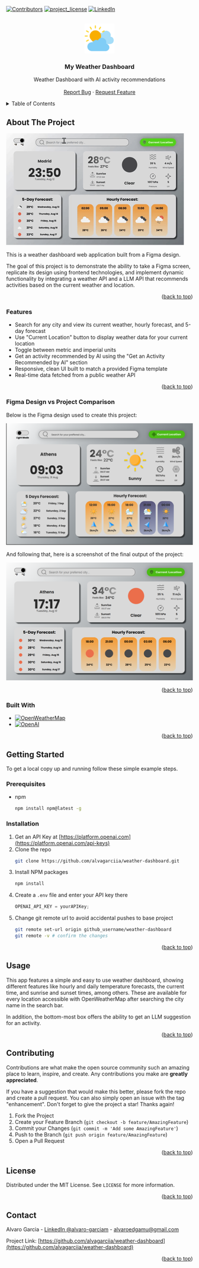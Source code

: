 <a id="readme-top"></a>
<!--
*** ReadMe template from Othneil Drew @othneildrew on GitHub
-->
[![Contributors][contributors-shield]][contributors-url]
[![project_license][license-shield]][license-url]
[![LinkedIn][linkedin-shield]][linkedin-url]


<!-- PROJECT LOGO -->
<br />
<div align="center">
  <a href="https://github.com/alvagarciia/weather-dashboard">
    <img src="media/logo.png" alt="Logo" width="80" height="80">
  </a>

<h3 align="center">My Weather Dashboard</h3>

  <p align="center">
    Weather Dashboard with AI activity recommendations
    <br />
    <br />
    <a href="https://github.com/alvagarciia/weather-dashboard/issues/new?labels=bug&template=bug-report---.md">Report Bug</a>
    &middot;
    <a href="https://github.com/alvagarciia/weather-dashboard/issues/new?labels=enhancement&template=feature-request---.md">Request Feature</a>
  </p>
</div>



<!-- TABLE OF CONTENTS -->
<details>
  <summary>Table of Contents</summary>
  <ol>
    <li>
      <a href="#about-the-project">About The Project</a>
      <ul>
        <li><a href="#features">Features</a></li>
        <li><a href="#figma-design">Figma Design</a></li>
        <li><a href="#built-with">Built With</a></li>
      </ul>
    </li>
    <li>
      <a href="#getting-started">Getting Started</a>
      <ul>
        <li><a href="#prerequisites">Prerequisites</a></li>
        <li><a href="#installation">Installation</a></li>
      </ul>
    </li>
    <li><a href="#usage">Usage</a></li>
    <li><a href="#contributing">Contributing</a></li>
    <li><a href="#license">License</a></li>
    <li><a href="#contact">Contact</a></li>
  </ol>
</details>



<!-- ABOUT THE PROJECT -->
## About The Project

![Weather Dashboard Showcase](./media/weather-dashboard-demo.gif)

This is a weather dashboard web application built from a Figma design.

The goal of this project is to demonstrate the ability to take a Figma screen, replicate its design using frontend technologies, and implement dynamic functionality by integrating a weather API and a LLM API that recommends activities based on the current weather and location.

<p align="right">(<a href="#readme-top">back to top</a>)</p>


### Features

- Search for any city and view its current weather, hourly forecast, and 5-day forecast
- Use "Current Location" button to display weather data for your current location
- Toggle between metric and imperial units
- Get an activity recommended by AI using the "Get an Activity Recommended by AI" section
- Responsive, clean UI built to match a provided Figma template
- Real-time data fetched from a public weather API

<p align="right">(<a href="#readme-top">back to top</a>)</p>


### Figma Design vs Project Comparison

Below is the Figma design used to create this project:

![Figma Design](./media/weather-dashboard-figma.png)

And following that, here is a screenshot of the final output of the project:

![Project Design](./media/weather-dashboard-res1.png)


<p align="right">(<a href="#readme-top">back to top</a>)</p>


### Built With

* [![OpenWeatherMap][openweathermap]](https://openweathermap.org/current)
* [![OpenAI][openai]](https://github.com/openai)

<p align="right">(<a href="#readme-top">back to top</a>)</p>



<!-- GETTING STARTED -->
## Getting Started

To get a local copy up and running follow these simple example steps.

### Prerequisites

* npm
  ```sh
  npm install npm@latest -g
  ```

### Installation

1. Get an API Key at [https://platform.openai.com](https://platform.openai.com/api-keys)
2. Clone the repo
   ```sh
   git clone https://github.com/alvagarciia/weather-dashboard.git
   ```
3. Install NPM packages
   ```sh
   npm install
   ```
4. Create a `.env` file and enter your API key there
   ```js
   OPENAI_API_KEY = yourAPIKey;
   ```
5. Change git remote url to avoid accidental pushes to base project
   ```sh
   git remote set-url origin github_username/weather-dashboard
   git remote -v # confirm the changes
   ```

<p align="right">(<a href="#readme-top">back to top</a>)</p>



<!-- USAGE EXAMPLES -->
## Usage

This app features a simple and easy to use weather dashboard, showing different features like hourly and daily temperature forecasts, the current time, and sunrise and sunset times, among others. These are available for every location accessible with OpenWeatherMap after searching the city name in the search bar.

In addition, the bottom-most box offers the ability to get an LLM suggestion for an activity.

<p align="right">(<a href="#readme-top">back to top</a>)</p>



<!-- CONTRIBUTING -->
## Contributing

Contributions are what make the open source community such an amazing place to learn, inspire, and create. Any contributions you make are **greatly appreciated**.

If you have a suggestion that would make this better, please fork the repo and create a pull request. You can also simply open an issue with the tag "enhancement".
Don't forget to give the project a star! Thanks again!

1. Fork the Project
2. Create your Feature Branch (`git checkout -b feature/AmazingFeature`)
3. Commit your Changes (`git commit -m 'Add some AmazingFeature'`)
4. Push to the Branch (`git push origin feature/AmazingFeature`)
5. Open a Pull Request

<p align="right">(<a href="#readme-top">back to top</a>)</p>



<!-- LICENSE -->
## License

Distributed under the MIT License. See `LICENSE` for more information.

<p align="right">(<a href="#readme-top">back to top</a>)</p>



<!-- CONTACT -->
## Contact

Alvaro Garcia - [LinkedIn @alvaro-garciam](https://www.linkedin.com/in/alvaro-garciam) - alvaroedgamu@gmail.com

Project Link: [https://github.com/alvagarciia/weather-dashboard](https://github.com/alvagarciia/weather-dashboard)

<p align="right">(<a href="#readme-top">back to top</a>)</p>



<!-- MARKDOWN LINKS & IMAGES -->
<!-- https://www.markdownguide.org/basic-syntax/#reference-style-links -->
[contributors-shield]: https://img.shields.io/github/contributors/github_username/repo_name.svg?style=for-the-badge
[contributors-url]: https://github.com/alva.garciia/weather-dashboard/graphs/contributors
[license-shield]: https://img.shields.io/github/license/alva.garciia/weather-dashboard.svg?style=for-the-badge
[license-url]: https://github.com/alva.garciia/weather-dashboard/blob/master/LICENSE.txt
[linkedin-shield]: https://img.shields.io/badge/-LinkedIn-black.svg?style=for-the-badge&logo=linkedin&colorB=555
[linkedin-url]: https://linkedin.com/in/alvaro-garciam


[openweathermap]: https://img.shields.io/badge/OpenWeatherMap-EB6E4B?style=for-the-badge&logo=accuweather&logoColor=white

[openai]: https://img.shields.io/badge/OpenAI-0f9e7b?style=for-the-badge&logo=openai&logoColor=white